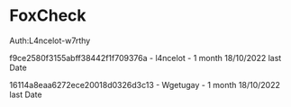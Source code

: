 # FoxCheck

Auth:L4ncelot-w7rthy

f9ce2580f3155abff38442f1f709376a - l4ncelot -  1 month 18/10/2022 last Date

16114a8eaa6272ece20018d0326d3c13 - Wgetugay -  1 month 18/10/2022 last Date

